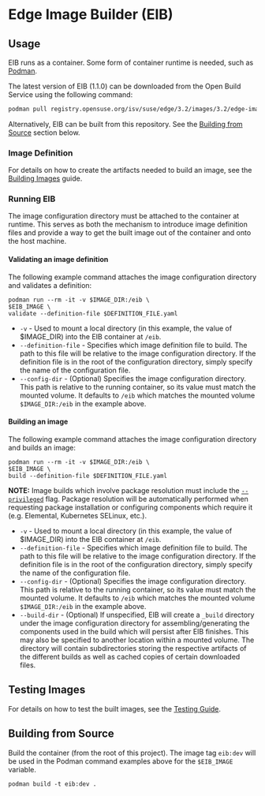# Edge Image Builder (EIB)

## Usage

EIB runs as a container. Some form of container runtime is needed, such as [Podman](https://podman.io/).

The latest version of EIB (1.1.0) can be downloaded from the Open Build Service using the following command:

```bash
podman pull registry.opensuse.org/isv/suse/edge/3.2/images/3.2/edge-image-builder:1.1.0
```

Alternatively, EIB can be built from this repository. See the [Building from Source](#building-from-source)
section below.

### Image Definition

For details on how to create the artifacts needed to build an image, see the
[Building Images](docs/building-images.md) guide.

### Running EIB

The image configuration directory must be attached to the container at runtime. This serves as both the mechanism
to introduce image definition files and provide a way to get the built image out of the container and onto
the host machine.

#### Validating an image definition

The following example command attaches the image configuration directory and validates a definition:
```shell
podman run --rm -it -v $IMAGE_DIR:/eib \
$EIB_IMAGE \
validate --definition-file $DEFINITION_FILE.yaml
```

* `-v` - Used to mount a local directory (in this example, the value of $IMAGE_DIR) into the EIB container at `/eib`.
* `--definition-file` - Specifies which image definition file to build. The path to this file will be relative to
  the image configuration directory. If the definition file is in the root of the configuration directory, simply
  specify the name of the configuration file.
* `--config-dir` - (Optional) Specifies the image configuration directory. This path is relative to the running container, so its
  value must match the mounted volume. It defaults to `/eib` which matches the mounted volume `$IMAGE_DIR:/eib` in the example above.

#### Building an image

The following example command attaches the image configuration directory and builds an image:
```shell
podman run --rm -it -v $IMAGE_DIR:/eib \
$EIB_IMAGE \
build --definition-file $DEFINITION_FILE.yaml
```

**NOTE:**
Image builds which involve package resolution must include the [`--privileged`](https://docs.podman.io/en/latest/markdown/podman-run.1.html#privileged)
flag. Package resolution will be automatically performed when requesting package installation or configuring components
which require it (e.g. Elemental, Kubernetes SELinux, etc.).

* `-v` - Used to mount a local directory (in this example, the value of $IMAGE_DIR) into the EIB container at `/eib`.
* `--definition-file` - Specifies which image definition file to build. The path to this file will be relative to
  the image configuration directory. If the definition file is in the root of the configuration directory, simply 
  specify the name of the configuration file.
* `--config-dir` - (Optional) Specifies the image configuration directory. This path is relative to the running container, so its
  value must match the mounted volume. It defaults to `/eib` which matches the mounted volume `$IMAGE_DIR:/eib` in the example above.
* `--build-dir` - (Optional) If unspecified, EIB will create a `_build` directory under the image configuration directory 
  for assembling/generating the components used in the build which will persist after EIB finishes. This may also be
  specified to another location within a mounted volume. The directory will contain subdirectories storing the
  respective artifacts of the different builds as well as cached copies of certain downloaded files.

## Testing Images

For details on how to test the built images, see the [Testing Guide](docs/testing-guide.md).

## Building from Source

Build the container (from the root of this project). The image tag `eib:dev`
will be used in the Podman command examples above for the `$EIB_IMAGE` variable.

```shell
podman build -t eib:dev .
```